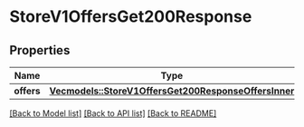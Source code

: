 # StoreV1OffersGet200Response

## Properties

Name | Type | Description | Notes
------------ | ------------- | ------------- | -------------
**offers** | [**Vec<models::StoreV1OffersGet200ResponseOffersInner>**](_store_v1_offers__get_200_response_Offers_inner.md) |  | 

[[Back to Model list]](../README.md#documentation-for-models) [[Back to API list]](../README.md#documentation-for-api-endpoints) [[Back to README]](../README.md)


